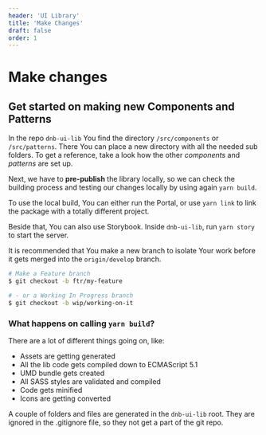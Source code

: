 ```yaml
---
header: 'UI Library'
title: 'Make Changes'
draft: false
order: 1
---
```


# Make changes

## Get started on making new Components and Patterns

In the repo `dnb-ui-lib` You find the directory `/src/components` or `/src/patterns`. There You can place a new directory with all the needed sub folders. To get a reference, take a look how the other _components_ and _patterns_ are set up.

Next, we have to **pre-publish** the library locally, so we can check the building process and testing our changes locally by using again `yarn build`.

To use the local build, You can either run the Portal, or use `yarn link` to link the package with a totally different project.

Beside that, You can also use Storybook. Inside `dnb-ui-lib`, run `yarn story` to start the server.

It is recommended that You make a new branch to isolate Your work before it gets merged into the `origin/develop` branch.

```bash
# Make a Feature branch
$ git checkout -b ftr/my-feature

# - or a Working In Progress branch
$ git checkout -b wip/working-on-it
```

### What happens on calling `yarn build`?

There are a lot of different things going on, like:

- Assets are getting generated
- All the lib code gets compiled down to ECMAScript 5.1
- UMD bundle gets created
- All SASS styles are validated and compiled
- Code gets minified
- Icons are getting converted

A couple of folders and files are generated in the `dnb-ui-lib` root. They are ignored in the .gitignore file, so they not get a part of the git repo.
